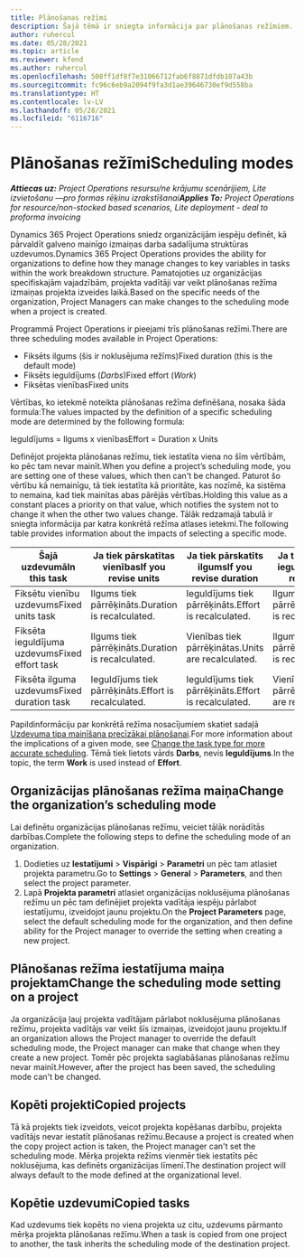 ```yaml
---
title: Plānošanas režīmi
description: Šajā tēmā ir sniegta informācija par plānošanas režīmiem.
author: ruhercul
ms.date: 05/28/2021
ms.topic: article
ms.reviewer: kfend
ms.author: ruhercul
ms.openlocfilehash: 508ff1df8f7e31066712fab6f8871dfdb107a43b
ms.sourcegitcommit: fc96c6eb9a2094f9fa3d1ae39646730ef9d558ba
ms.translationtype: HT
ms.contentlocale: lv-LV
ms.lasthandoff: 05/28/2021
ms.locfileid: "6116716"
---
```

# <a name="scheduling-modes"></a><span data-ttu-id="6ef08-103">Plānošanas režīmi</span><span class="sxs-lookup"><span data-stu-id="6ef08-103">Scheduling modes</span></span>

<span data-ttu-id="6ef08-104">_**Attiecas uz:** Project Operations resursu/ne krājumu scenārijiem, Lite izvietošanu —pro formas rēķinu izrakstīšanai_</span><span class="sxs-lookup"><span data-stu-id="6ef08-104">_**Applies To:** Project Operations for resource/non-stocked based scenarios, Lite deployment - deal to proforma invoicing_</span></span>


<span data-ttu-id="6ef08-105">Dynamics 365 Project Operations sniedz organizācijām iespēju definēt, kā pārvaldīt galveno mainīgo izmaiņas darba sadalījuma struktūras uzdevumos.</span><span class="sxs-lookup"><span data-stu-id="6ef08-105">Dynamics 365 Project Operations provides the ability for organizations to define how they manage changes to key variables in tasks within the work breakdown structure.</span></span> <span data-ttu-id="6ef08-106">Pamatojoties uz organizācijas specifiskajām vajadzībām, projekta vadītāji var veikt plānošanas režīma izmaiņas projekta izveides laikā.</span><span class="sxs-lookup"><span data-stu-id="6ef08-106">Based on the specific needs of the organization, Project Managers can make changes to the scheduling mode when a project is created.</span></span>

<span data-ttu-id="6ef08-107">Programmā Project Operations ir pieejami trīs plānošanas režīmi.</span><span class="sxs-lookup"><span data-stu-id="6ef08-107">There are three scheduling modes available in Project Operations:</span></span>

  - <span data-ttu-id="6ef08-108">Fiksēts ilgums (šis ir noklusējuma režīms)</span><span class="sxs-lookup"><span data-stu-id="6ef08-108">Fixed duration (this is the default mode)</span></span>
  - <span data-ttu-id="6ef08-109">Fiksēts ieguldījums (*Darbs*)</span><span class="sxs-lookup"><span data-stu-id="6ef08-109">Fixed effort (*Work*)</span></span>
  - <span data-ttu-id="6ef08-110">Fiksētas vienības</span><span class="sxs-lookup"><span data-stu-id="6ef08-110">Fixed units</span></span>

<span data-ttu-id="6ef08-111">Vērtības, ko ietekmē noteikta plānošanas režīma definēšana, nosaka šāda formula:</span><span class="sxs-lookup"><span data-stu-id="6ef08-111">The values impacted by the definition of a specific scheduling mode are determined by the following formula:</span></span>

  <span data-ttu-id="6ef08-112">Ieguldījums = Ilgums x vienības</span><span class="sxs-lookup"><span data-stu-id="6ef08-112">Effort  = Duration x Units</span></span>

<span data-ttu-id="6ef08-113">Definējot projekta plānošanas režīmu, tiek iestatīta viena no šīm vērtībām, ko pēc tam nevar mainīt.</span><span class="sxs-lookup"><span data-stu-id="6ef08-113">When you define a project’s scheduling mode, you are setting one of these values, which then can't be changed.</span></span> <span data-ttu-id="6ef08-114">Paturot šo vērtību kā nemainīgu, tā tiek iestatīta kā prioritāte, kas nozīmē, ka sistēma to nemaina, kad tiek mainītas abas pārējās vērtības.</span><span class="sxs-lookup"><span data-stu-id="6ef08-114">Holding this value as a constant places a priority on that value, which notifies the system not to change it when the other two values change.</span></span> <span data-ttu-id="6ef08-115">Tālāk redzamajā tabulā ir sniegta informācija par katra konkrētā režīma atlases ietekmi.</span><span class="sxs-lookup"><span data-stu-id="6ef08-115">The following table provides information about the impacts of selecting a specific mode.</span></span>

| <span data-ttu-id="6ef08-116">**Šajā uzdevumā**</span><span class="sxs-lookup"><span data-stu-id="6ef08-116">**In this task**</span></span>             | <span data-ttu-id="6ef08-117">**Ja tiek pārskatītas vienības**</span><span class="sxs-lookup"><span data-stu-id="6ef08-117">**If you revise units**</span></span>   | <span data-ttu-id="6ef08-118">**Ja tiek pārskatīts ilgums**</span><span class="sxs-lookup"><span data-stu-id="6ef08-118">**If you revise duration**</span></span> | <span data-ttu-id="6ef08-119">**Ja tiek pārskatīts ieguldījums**</span><span class="sxs-lookup"><span data-stu-id="6ef08-119">**If you revise effort**</span></span>  |
|----------------------|---------------------------|----------------------------|---------------------------|
| <span data-ttu-id="6ef08-120">Fiksētu vienību uzdevums</span><span class="sxs-lookup"><span data-stu-id="6ef08-120">Fixed units task</span></span>     | <span data-ttu-id="6ef08-121">Ilgums tiek pārrēķināts.</span><span class="sxs-lookup"><span data-stu-id="6ef08-121">Duration is recalculated.</span></span> | <span data-ttu-id="6ef08-122">Ieguldījums tiek pārrēķināts.</span><span class="sxs-lookup"><span data-stu-id="6ef08-122">Effort is recalculated.</span></span>    | <span data-ttu-id="6ef08-123">Ilgums tiek pārrēķināts.</span><span class="sxs-lookup"><span data-stu-id="6ef08-123">Duration is recalculated.</span></span> |
| <span data-ttu-id="6ef08-124">Fiksēta ieguldījuma uzdevums</span><span class="sxs-lookup"><span data-stu-id="6ef08-124">Fixed effort task</span></span>    | <span data-ttu-id="6ef08-125">Ilgums tiek pārrēķināts.</span><span class="sxs-lookup"><span data-stu-id="6ef08-125">Duration is recalculated.</span></span> | <span data-ttu-id="6ef08-126">Vienības tiek pārrēķinātas.</span><span class="sxs-lookup"><span data-stu-id="6ef08-126">Units are recalculated.</span></span>    | <span data-ttu-id="6ef08-127">Ilgums tiek pārrēķināts.</span><span class="sxs-lookup"><span data-stu-id="6ef08-127">Duration is recalculated.</span></span> |
| <span data-ttu-id="6ef08-128">Fiksēta ilguma uzdevums</span><span class="sxs-lookup"><span data-stu-id="6ef08-128">Fixed duration task</span></span>  | <span data-ttu-id="6ef08-129">Ieguldījums tiek pārrēķināts.</span><span class="sxs-lookup"><span data-stu-id="6ef08-129">Effort is recalculated.</span></span>   | <span data-ttu-id="6ef08-130">Ieguldījums tiek pārrēķināts.</span><span class="sxs-lookup"><span data-stu-id="6ef08-130">Effort is recalculated.</span></span>    | <span data-ttu-id="6ef08-131">Vienības tiek pārrēķinātas.</span><span class="sxs-lookup"><span data-stu-id="6ef08-131">Units are recalculated.</span></span>   |

<span data-ttu-id="6ef08-132">Papildinformāciju par konkrētā režīma nosacījumiem skatiet sadaļā [Uzdevuma tipa mainīšana precīzākai plānošanai](https://support.microsoft.com/en-us/office/change-the-task-type-for-more-accurate-scheduling-b0b969ad-45bc-4e9e-8967-435587548a72).</span><span class="sxs-lookup"><span data-stu-id="6ef08-132">For more information about the implications of a given mode, see [Change the task type for more accurate scheduling](https://support.microsoft.com/en-us/office/change-the-task-type-for-more-accurate-scheduling-b0b969ad-45bc-4e9e-8967-435587548a72).</span></span> <span data-ttu-id="6ef08-133">Tēmā tiek lietots vārds **Darbs**, nevis **Ieguldījums**.</span><span class="sxs-lookup"><span data-stu-id="6ef08-133">In the topic, the term **Work** is used instead of **Effort**.</span></span>

## <a name="change-the-organizations-scheduling-mode"></a><span data-ttu-id="6ef08-134">Organizācijas plānošanas režīma maiņa</span><span class="sxs-lookup"><span data-stu-id="6ef08-134">Change the organization’s scheduling mode</span></span>

<span data-ttu-id="6ef08-135">Lai definētu organizācijas plānošanas režīmu, veiciet tālāk norādītās darbības.</span><span class="sxs-lookup"><span data-stu-id="6ef08-135">Complete the following steps to define the scheduling mode of an organization.</span></span>

1. <span data-ttu-id="6ef08-136">Dodieties uz **Iestatījumi** \> **Vispārīgi** \> **Parametri** un pēc tam atlasiet projekta parametru.</span><span class="sxs-lookup"><span data-stu-id="6ef08-136">Go to **Settings** \> **General** \> **Parameters**, and then select the project parameter.</span></span> 
2. <span data-ttu-id="6ef08-137">Lapā **Projekta parametri** atlasiet organizācijas noklusējuma plānošanas režīmu un pēc tam definējiet projekta vadītāja iespēju pārlabot iestatījumu, izveidojot jaunu projektu.</span><span class="sxs-lookup"><span data-stu-id="6ef08-137">On the **Project Parameters** page, select the default scheduling mode for the organization, and then define ability for the Project manager to override the setting when creating a new project.</span></span>

## <a name="change-the-scheduling-mode-setting-on-a-project"></a><span data-ttu-id="6ef08-138">Plānošanas režīma iestatījuma maiņa projektam</span><span class="sxs-lookup"><span data-stu-id="6ef08-138">Change the scheduling mode setting on a project</span></span>

<span data-ttu-id="6ef08-139">Ja organizācija ļauj projekta vadītājam pārlabot noklusējuma plānošanas režīmu, projekta vadītājs var veikt šīs izmaiņas, izveidojot jaunu projektu.</span><span class="sxs-lookup"><span data-stu-id="6ef08-139">If an organization allows the Project manager to override the default scheduling mode, the Project manager can make that change when they create a new project.</span></span> <span data-ttu-id="6ef08-140">Tomēr pēc projekta saglabāšanas plānošanas režīmu nevar mainīt.</span><span class="sxs-lookup"><span data-stu-id="6ef08-140">However, after the project has been saved, the scheduling mode can't be changed.</span></span>

## <a name="copied-projects"></a><span data-ttu-id="6ef08-141">Kopēti projekti</span><span class="sxs-lookup"><span data-stu-id="6ef08-141">Copied projects</span></span>

<span data-ttu-id="6ef08-142">Tā kā projekts tiek izveidots, veicot projekta kopēšanas darbību, projekta vadītājs nevar iestatīt plānošanas režīmu.</span><span class="sxs-lookup"><span data-stu-id="6ef08-142">Because a project is created when the copy project action is taken, the Project manager can't set the scheduling mode.</span></span> <span data-ttu-id="6ef08-143">Mērķa projekta režīms vienmēr tiek iestatīts pēc noklusējuma, kas definēts organizācijas līmenī.</span><span class="sxs-lookup"><span data-stu-id="6ef08-143">The destination project will always default to the mode defined at the organizational level.</span></span>

## <a name="copied-tasks"></a><span data-ttu-id="6ef08-144">Kopētie uzdevumi</span><span class="sxs-lookup"><span data-stu-id="6ef08-144">Copied tasks</span></span>

<span data-ttu-id="6ef08-145">Kad uzdevums tiek kopēts no viena projekta uz citu, uzdevums pārmanto mērķa projekta plānošanas režīmu.</span><span class="sxs-lookup"><span data-stu-id="6ef08-145">When a task is copied from one project to another, the task inherits the scheduling mode of the destination project.</span></span>
